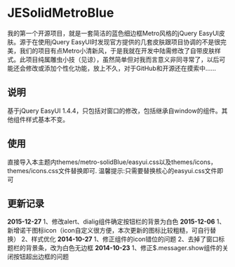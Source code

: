 JESolidMetroBlue
================

我的第一个开源项目，就是一套简洁的蓝色细边框Metro风格的jQuery EasyUI皮肤。源于在使用jQuery EasyUI时发现官方提供的几套皮肤跟项目协调的不是很完美，我们的项目有点Metro小清新风，于是我就在开发中陆需修改了自带皮肤样式。此项目纯属雕虫小技（见谅），虽然简单但对我而言意义非同寻常了，以后可能还会修改或添加个性化功能，放上不久，对于GitHub和开源还在摸索中......

说明
----------------------
基于jQuery EasyUI 1.4.4，只包括对窗口的修改，包括继承自window的组件。其他组件样式基本不变。

使用
----------------------
直接导入本主题内themes/metro-solidBlue/easyui.css以及themes/icons，themes/icons.css文件替换即可.
温馨提示:只需要替换核心的easyui.css文件即可

更新记录
----------------------
**2015-12-27** 
1、修改alert、dialig组件确定按钮栏的背景为白色
**2015-12-06** 
1、新增诺干图标icon（icon自定义很方便，本次更新的图标比较粗糙，可自行替换）
2、样式优化
**2014-10-27** 
1、修正组件的icon错位的问题
2、去掉了窗口标题栏的背景条，改为白色无边框
**2014-10-23** 
1、修正$.messager.show组件的关闭按钮超出边框的问题